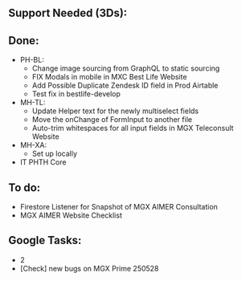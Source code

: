 ## Support Needed (3Ds):
## Done:
  - PH-BL:
    - Change image sourcing from GraphQL to static sourcing
    - FIX Modals in mobile in MXC Best Life Website
    - Add Possible Duplicate Zendesk ID field in Prod Airtable
    - Test fix in bestlife-develop
  - MH-TL:
    - Update Helper text for the newly multiselect fields
    - Move the onChange of FormInput to another file
    - Auto-trim whitespaces for all input fields in MGX Teleconsult Website
  - MH-XA:
    - Set up locally
  - IT PHTH Core
## To do:
  - Firestore Listener for Snapshot of MGX AIMER Consultation
  - MGX AIMER Website Checklist
## Google Tasks:
  - 2
  - [Check] new bugs on MGX Prime 250528

